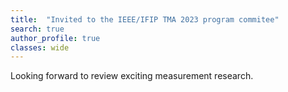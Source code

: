 ```yaml
---
title:  "Invited to the IEEE/IFIP TMA 2023 program commitee"
search: true
author_profile: true
classes: wide
---
```


Looking forward to review exciting measurement research.